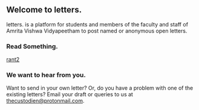 ## Welcome to letters.

letters. is a platform for students and members of the faculty and staff of Amrita Vishwa Vidyapeetham to post named or anonymous open letters.

### Read Something.

[rant2](/posts/rant2.md)

### We want to hear from you.

Want to send in your own letter? Or, do you have a problem with one of the existing letters? Email your draft or queries to us at [thecustodien@protonmail.com](thecustodien@protonmail.com).
